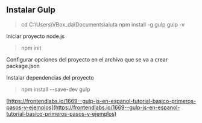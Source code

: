 ## Instalar Gulp

> cd C:\Users\VBox_da\Documents\aiuta
> npm install -g gulp
> gulp -v

Iniciar proyecto node.js
> npm init

Configurar opciones del proyecto en el archivo que se va a crear package.json


Instalar dependencias del proyecto
> npm install --save-dev gulp

[https://frontendlabs.io/1669--gulp-js-en-espanol-tutorial-basico-primeros-pasos-y-ejemplos](https://frontendlabs.io/1669--gulp-js-en-espanol-tutorial-basico-primeros-pasos-y-ejemplos)

